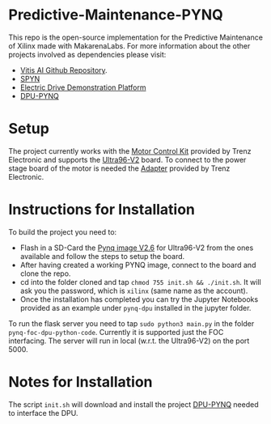 # Predictive-Maintenance-PYNQ

This repo is the open-source implementation for the Predictive Maintenance of Xilinx made with MakarenaLabs.
For more information about the other projects involved as dependencies please visit:
* [Vitis AI Github Repository](https://www.xilinx.com/products/design-tools/vitis/vitis-ai.html).
* [SPYN](https://github.com/Xilinx/IIoT-SPYN)
* [Electric Drive Demonstration Platform](https://github.com/Xilinx/IIoT-EDDP)
* [DPU-PYNQ](https://github.com/Xilinx/DPU-PYNQ)

# Setup
The project currently works with the [Motor Control Kit](https://shop.trenz-electronic.de/en/TEC0053-04-K1-EDDP-Motor-Control-Kit-with-Motor-Power-Supplies) provided by Trenz Electronic and supports the [Ultra96-V2](https://www.xilinx.com/products/boards-and-kits/1-vad4rl.html) board.
To connect to the power stage board of the motor is needed the [Adapter](https://shop.trenz-electronic.de/en/TEP0006-01-Ultra96-Pmod-Adapter) provided by Trenz Electronic.

# Instructions for Installation
To build the project you need to:
* Flash in a SD-Card the [Pynq image V2.6](http://www.pynq.io/board.html) for Ultra96-V2 from the ones available and follow the steps to setup the board.
* After having created a working PYNQ image, connect to the board and clone the repo.
* cd into the folder cloned and tap `chmod 755 init.sh && ./init.sh`. It will ask you the password, which is `xilinx` (same name as the account).
* Once the installation has completed you can try the Jupyter Notebooks provided as an example under `pynq-dpu` installed in the jupyter folder.

To run the flask server you need to tap `sudo python3 main.py` in the folder `pynq-foc-dpu-python-code`. Currently it is supported just the FOC interfacing.
The server will run in local (w.r.t. the Ultra96-V2) on the port 5000.

# Notes for Installation
The script `init.sh` will download and install the project [DPU-PYNQ](https://github.com/Xilinx/DPU-PYNQ) needed to interface the DPU.
